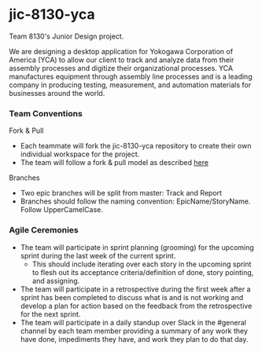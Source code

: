 # jic-8130-yca

Team 8130's Junior Design project.

We are designing a desktop application for Yokogawa Corporation of America (YCA) to allow our client to track and analyze data from their assembly processes and digitize their organizational processes. YCA manufactures equipment through assembly line processes and is a leading company in producing testing, measurement, and automation materials for businesses around the world. 

### Team Conventions

Fork & Pull
- Each teammate will fork the jic-8130-yca repository to create their own individual workspace for the project.
- The team will follow a fork & pull model as described [here](https://gist.github.com/Chaser324/ce0505fbed06b947d962)

Branches
- Two epic branches will be split from master: Track and Report
- Branches should follow the naming convention: EpicName/StoryName. Follow UpperCamelCase.

### Agile Ceremonies

- The team will participate in sprint planning (grooming) for the upcoming sprint during the last week of the current sprint.
  - This should include iterating over each story in the upcoming sprint to flesh out its acceptance criteria/definition of done, story pointing, and assigning.
- The team will participate in a retrospective during the first week after a sprint has been completed to discuss what is and is not working and develop a plan for action based on the feedback from the retrospective for the next sprint.
- The team will participate in a daily standup over Slack in the #general channel by each team member providing a summary of any work they have done, impediments they have, and work they plan to do that day.
